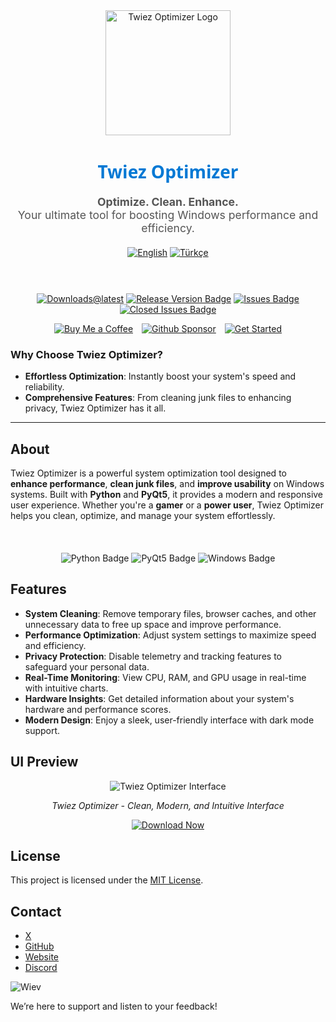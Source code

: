 <div align="center">
  <img src="https://github.com/user-attachments/assets/45a92a35-bb8b-4cc7-9010-36608e5b7a02" alt="Twiez Optimizer Logo" width="200">
</div>

<h1 align="center" style="font-family: 'Segoe UI', sans-serif; font-weight: 600; color: #0078D4;">Twiez Optimizer</h1>

<p align="center" style="font-size: 1.1rem; color: #555;">
  <strong>Optimize. Clean. Enhance.</strong><br>
  Your ultimate tool for boosting Windows performance and efficiency.
</p>

<div align="center" style="margin: 20px 0;">
  <a href="README.md"><img src="https://img.shields.io/badge/Language-English-blue?style=for-the-badge" alt="English"></a>
  <a href="README.tr.md"><img src="https://img.shields.io/badge/Dil-Türkçe-red?style=for-the-badge" alt="Türkçe"></a>
</div>
<br>
<div align="center" style="margin: 20px 0;">
  
  [![Downloads@latest](https://img.shields.io/github/downloads/twiez/twiez-optimizer/total?style=for-the-badge)](https://github.com/twiez/twiez-optimizer/releases/latest/download/TwiezOptimizer.zip)
  [![Release Version Badge](https://img.shields.io/github/v/release/twiez/twiez-optimizer?style=for-the-badge)](https://github.com/twiez/twiez-optimizer/releases)
  [![Issues Badge](https://img.shields.io/github/issues/twiez/twiez-optimizer?style=for-the-badge)](https://github.com/twiez/twiez-optimizer/issues)
  [![Closed Issues Badge](https://img.shields.io/github/issues-closed/twiez/twiez-optimizer?color=%238256d0&style=for-the-badge)](https://github.com/twiez/twiez-optimizer/issues?q=is%3Aissue+is%3Aclosed)<br>

  <a href="https://www.buymeacoffee.com/twiez"><img src="https://img.shields.io/badge/Buy_Me_A_Coffee-FFDD00?style=for-the-badge&logo=buy-me-a-coffee&logoColor=black" alt="Buy Me a Coffee" style="margin-right: 10px;"></a>
  <a href="https://github.com/sponsors/twiez"><img src="https://img.shields.io/badge/sponsor-30363D?style=for-the-badge&logo=GitHub-Sponsors&logoColor=#white" alt="Github Sponsor" style="margin-right: 10px;"></a>
  <a href="https://github.com/twiez/twiez-optimizer/wiki/Home"><img src="https://img.shields.io/badge/Get%20Started-Twiez%20Optimizer-blue?style=for-the-badge" alt="Get Started"></a>
</div>

### Why Choose Twiez Optimizer?
- **Effortless Optimization**: Instantly boost your system's speed and reliability.
- **Comprehensive Features**: From cleaning junk files to enhancing privacy, Twiez Optimizer has it all.

---

## About

Twiez Optimizer is a powerful system optimization tool designed to **enhance performance**, **clean junk files**, and **improve usability** on Windows systems. Built with **Python** and **PyQt5**, it provides a modern and responsive user experience. Whether you're a **gamer** or a **power user**, Twiez Optimizer helps you clean, optimize, and manage your system effortlessly.

<br>
<div align="center" style="margin: 20px 0;">
  <img src="https://img.shields.io/badge/Python-3776AB?style=for-the-badge&logo=python&logoColor=white" alt="Python Badge" />
  <img src="https://img.shields.io/badge/PyQt5-41CD52?style=for-the-badge&logo=qt&logoColor=white" alt="PyQt5 Badge" />
  <img src="https://img.shields.io/badge/Windows-0078D4?style=for-the-badge&logo=windows&logoColor=white" alt="Windows Badge" />
</div>

## Features
- **System Cleaning**: Remove temporary files, browser caches, and other unnecessary data to free up space and improve performance.
- **Performance Optimization**: Adjust system settings to maximize speed and efficiency.
- **Privacy Protection**: Disable telemetry and tracking features to safeguard your personal data.
- **Real-Time Monitoring**: View CPU, RAM, and GPU usage in real-time with intuitive charts.
- **Hardware Insights**: Get detailed information about your system's hardware and performance scores.
- **Modern Design**: Enjoy a sleek, user-friendly interface with dark mode support.

## UI Preview

<div align="center">
  <picture>
    <source media="(prefers-color-scheme: dark)" srcset="https://github.com/user-attachments/assets/4c8b5544-dccb-4a5e-93f5-86d988cce8ae" />
    <source media="(prefers-color-scheme: light)" srcset="https://github.com/user-attachments/assets/4c8b5544-dccb-4a5e-93f5-86d988cce8ae" />
    <img alt="Twiez Optimizer Interface" src="https://github.com/user-attachments/assets/4c8b5544-dccb-4a5e-93f5-86d988cce8ae" />
  </picture>
  <p><em>Twiez Optimizer - Clean, Modern, and Intuitive Interface</em></p>
</div>

<p align="center">
  <a href="https://github.com/twiez/twiez-optimizer/releases/download/v1.1.0/TwiezOptimizer.exe">
    <img src="https://img.shields.io/badge/Download-Now-green?style=for-the-badge" alt="Download Now">
  </a>
</p>

## License

This project is licensed under the [MIT License](https://github.com/twiez/twiez-optimizer/blob/main/LICENSE).

## Contact

- [X](https://twitter.com/twiezbtw)
- [GitHub](https://github.com/twiez)
- [Website](https://twiez.netlify.app/)
- [Discord](https://discord.com/users/886190759479480330)

![Wiev](https://count.getloli.com/get/@twiez.twiez-optimizer?theme=rule34)

We’re here to support and listen to your feedback!
